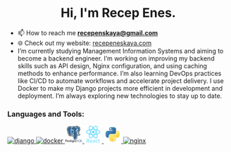 <h1 align="center">Hi, I'm Recep Enes.</h1>

- 📫 How to reach me **<a href="mailto:recepenskaya@gmail.com" target="_blank">recepenskaya@gmail.com</a>**
- 🌐 Check out my website: <a href="https://recepeneskaya.com" target="_blank">recepeneskaya.com</a>
- I’m currently studying Management Information Systems and aiming to become a backend engineer. I’m working on improving my backend skills such as API design, Nginx configuration, and using caching methods to enhance performance. I’m also learning DevOps practices like CI/CD to automate workflows and accelerate project delivery. I use Docker to make my Django projects more efficient in development and deployment. I’m always exploring new technologies to stay up to date.

<h3 align="left">Languages and Tools:</h3>
<p align="left"> 
  <a href="https://www.djangoproject.com/" target="_blank" rel="noreferrer"> 
    <img src="https://cdn.worldvectorlogo.com/logos/django.svg" alt="django" width="40" height="40"/> 
  </a> 
  <a href="https://www.docker.com/" target="_blank" rel="noreferrer"> 
    <img src="https://www.vectorlogo.zone/logos/docker/docker-icon.svg" alt="docker" width="40" height="40"/> 
  </a> 
  <a href="https://www.postgresql.org" target="_blank" rel="noreferrer"> 
    <img src="https://raw.githubusercontent.com/devicons/devicon/master/icons/postgresql/postgresql-original-wordmark.svg" alt="postgresql" width="40" height="40"/> 
  </a> 
  <a href="https://reactjs.org/" target="_blank" rel="noreferrer"> 
    <img src="https://raw.githubusercontent.com/devicons/devicon/master/icons/react/react-original-wordmark.svg" alt="react" width="40" height="40"/> 
  </a> 
  <a href="https://www.python.org" target="_blank" rel="noreferrer"> 
    <img src="https://raw.githubusercontent.com/devicons/devicon/master/icons/python/python-original.svg" alt="python" width="40" height="40"/> 
  </a> 
  <a href="https://www.nginx.com/" target="_blank" rel="noreferrer">
    <img src="https://upload.wikimedia.org/wikipedia/commons/thumb/1/1b/Nginx_logo.svg/512px-Nginx_logo.svg.png" alt="nginx" width="40" height="40"/>
  </a> 
</p>
